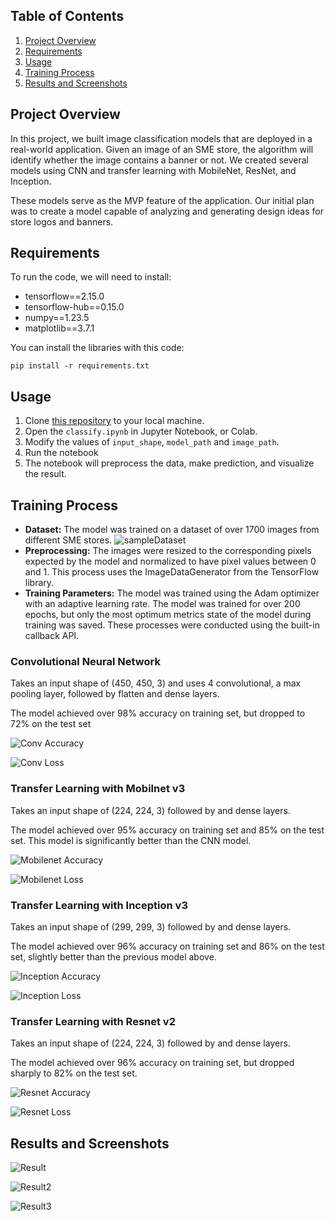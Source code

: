 [//]: # (Image References)

[image0]: ./images/sampleDataset.png "SampleDataset"
[image1]: ./images/Conv.png "Conv Accuracy"
[image2]: ./images/Conv2.png "Conv Loss"
[image3]: ./images/Mobilenet.png "Mobilenet Accuracy"
[image4]: ./images/Mobilenet2.png "Mobilenet Loss"
[image5]: ./images/Inception.png "Inception Accuracy"
[image6]: ./images/Inception2.png "Inception Loss"
[image7]: ./images/Resnet.png "Resnet Accuracy"
[image8]: ./images/Resnet2.png "Resnet Loss"
[image9]: ./images/result.png "Result1"
[image10]: ./images/result2.png "Result2"
[image11]: ./images/result3.png "Result3"


## Table of Contents

1. [Project Overview](#projectOverview)
2. [Requirements](#requirements)
3. [Usage](#usage)
4. [Training Process](#trainingProcess)
5. [Results and Screenshots](#results)

## Project Overview <a name="projectOverview"></a>

In this project, we built image classification models that are deployed in a real-world application. Given an image of an SME store, the algorithm will identify whether the image contains a banner or not. We created several models using CNN and transfer learning with MobileNet, ResNet, and Inception.

These models serve as the MVP feature of the application. Our initial plan was to create a model capable of analyzing and generating design ideas for store logos and banners.



## Requirements <a name="requirements"></a>

To run the code, we will need to install:
- tensorflow==2.15.0
- tensorflow-hub==0.15.0
- numpy==1.23.5
- matplotlib==3.7.1


You can install the libraries with this code:

```
pip install -r requirements.txt
```

## Usage <a name="usage"></a>

1. Clone [this repository](https://github.com/devthrivein/machine_learning.git) to your local machine. 
2. Open the `classify.ipynb` in Jupyter Notebook, or Colab.
3. Modify the values of `input_shape`, `model_path` and `image_path`.
4. Run the notebook
5. The notebook will preprocess the data, make prediction, and visualize the result.



## Training Process <a name="trainingProcess"></a>
- **Dataset:** The model was trained on a dataset of over 1700 images from different SME stores. ![sampleDataset][image0]
- **Preprocessing:** The images were resized to the corresponding pixels expected by the model and normalized to have pixel values between 0 and 1. This process uses the ImageDataGenerator from the TensorFlow library. 
- **Training Parameters:** The model was trained using the Adam optimizer with an adaptive learning rate. The model was trained for over 200 epochs, but only the most optimum metrics state of the model during training was saved. These processes were conducted using the built-in callback API.

### Convolutional Neural Network

Takes an input shape of (450, 450, 3) and uses 4 convolutional, a max pooling layer, followed by flatten and dense layers.

The model achieved over 98% accuracy on training set, but dropped to 72% on the test set

![Conv Accuracy][image1]

![Conv Loss][image2]

### Transfer Learning with Mobilnet v3
Takes an input shape of (224, 224, 3) followed by and dense layers.

The model achieved over 95% accuracy on training set and 85% on the test set. This model is significantly better than the CNN model.

![Mobilenet Accuracy][image3]

![Mobilenet Loss][image4]

### Transfer Learning with Inception v3
Takes an input shape of (299, 299, 3) followed by and dense layers.

The model achieved over 96% accuracy on training set and 86% on the test set, slightly better than the previous model above.

![Inception Accuracy][image5]

![Inception Loss][image6]

### Transfer Learning with Resnet v2
Takes an input shape of (224, 224, 3) followed by and dense layers.

The model achieved over 96% accuracy on training set, but dropped sharply to 82% on the test set.

![Resnet Accuracy][image7]

![Resnet Loss][image8]

## Results and Screenshots <a name="results"></a>

![Result][image9]

![Result2][image10]

![Result3][image11]
